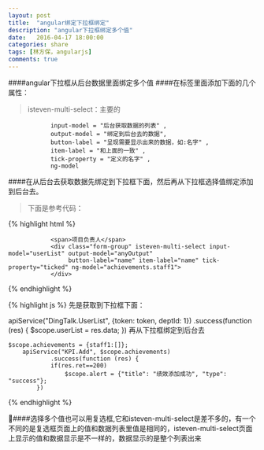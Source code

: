 ```yaml
---
layout: post
title:  "angular绑定下拉框绑定"
description: "angular下拉框绑定多个值"
date:   2016-04-17 18:00:00
categories: share
tags: [林方保，angularjs]
comments: true
---
```

####angular下拉框从后台数据里面绑定多个值
####在标签里面添加下面的几个属性：
>isteven-multi-select：主要的

                input-model = "后台获取数据的列表" ,
                output-model = "绑定到后台去的数据",
                button-label = "呈现需要显示出来的数据，如:名字" ,
                item-label = "和上面的一致" ,
                tick-property = "定义的名字" ,
                ng-model  
####在从后台去获取数据先绑定到下拉框下面，然后再从下拉框选择值绑定添加到后台去。
>下面是参考代码：

{% highlight html %}

                <span>项目负责人</span>
                <div class="form-group" isteven-multi-select input-model="userList" output-model="anyOutput"
                     button-label="name" item-label="name" tick-property="ticked" ng-model="achievements.staff1">
                </div>
{% endhighlight %}


{% highlight js %}
  先是获取到下拉框下面：

apiService("DingTalk.UserList", {token: token, deptId: 1})
        .success(function (res) {
                 $scope.userList = res.data;
        })
再从下拉框绑定到后台去

    $scope.achievements = {staff1:[]};
        apiService("KPI.Add", $scope.achievements)
                .success(function (res) {
                if(res.ret==200)
                    $scope.alert = {"title": "绩效添加成功", "type": "success"};
            })
  {% endhighlight %}

####选择多个值也可以用复选框,它和isteven-multi-select是差不多的，有一个不同的是复选框页面上的值和数据列表里值是相同的，isteven-multi-select页面上显示的值和数据显示是不一样的，数据显示的是整个列表出来